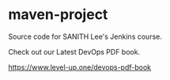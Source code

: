# maven-project
Source code for SANITH Lee's Jenkins course.

Check out our Latest DevOps PDF book.

https://www.level-up.one/devops-pdf-book
